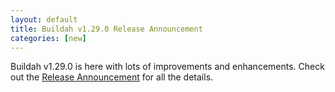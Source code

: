 ```yaml
---
layout: default
title: Buildah v1.29.0 Release Announcement
categories: [new]
---
```

Buildah v1.29.0 is here with lots of improvements and enhancements.  Check out the [Release Announcement](https://buildah.io/releases/2023/01/27/Buildah-version-v1.29.0.html) for all the details.
